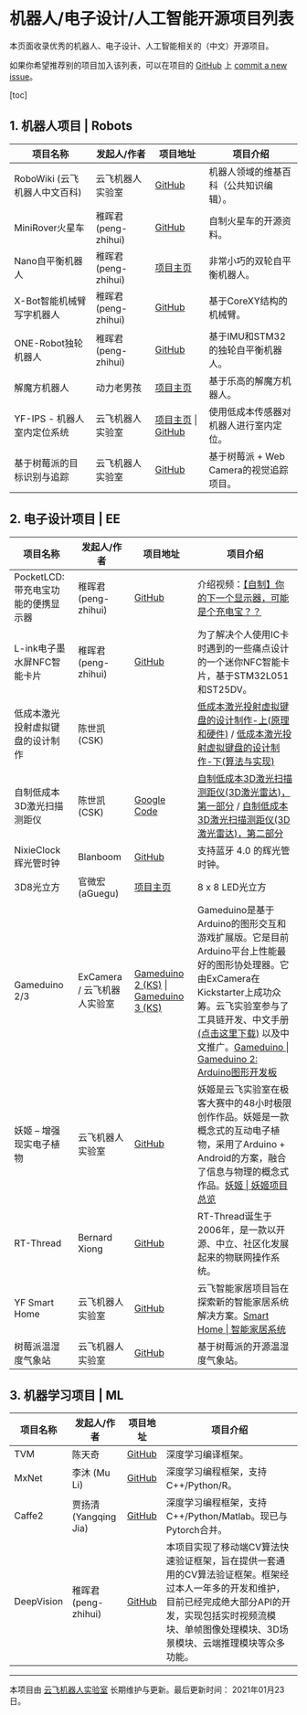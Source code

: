 # 机器人/电子设计/人工智能开源项目列表

本页面收录优秀的机器人、电子设计、人工智能相关的（中文）开源项目。

如果你希望推荐别的项目加入该列表，可以在项目的 [GitHub](https://github.com/yfrobotics/awesome-robotics-ee-opensource) 上 [commit a new issue](https://github.com/yfrobotics/awesome-robotics-ee-opensource/issues)。

[toc]

## 1. 机器人项目 | Robots

| 项目名称                  | 发起人/作者          | 项目地址                                                     | 项目介绍                                |
| ------------------------- | ------------------- | ------------------------------------------------------------ | --------------------------------------- |
| RoboWiki (云飞机器人中文百科) | 云飞机器人实验室    | [GitHub](https://github.com/yfrobotics/robowiki)             | 机器人领域的维基百科（公共知识编辑）。  |
| MiniRover火星车 | 稚晖君(peng-zhihui) | [GitHub](https://github.com/peng-zhihui/MiniRover-Hardware) | 自制火星车的开源资料。 |
| Nano自平衡机器人          | 稚晖君(peng-zhihui) | [项目主页](http://pengzhihui.xyz/2015/12/09/nano/)           | 非常小巧的双轮自平衡机器人。 |
| X-Bot智能机械臂写字机器人 | 稚晖君(peng-zhihui) | [GitHub](https://github.com/peng-zhihui/X-Bot) | 基于CoreXY结构的机械臂。 |
| ONE-Robot独轮机器人 | 稚晖君(peng-zhihui) | [GitHub](https://github.com/peng-zhihui/ONE-Robot) | 基于IMU和STM32的独轮自平衡机器人。 |
| 解魔方机器人              | 动力老男孩          | [项目主页](http://www.diy-robots.com/?page_id=46)            | 基于乐高的解魔方机器人。                |
| YF-IPS - 机器人室内定位系统 | 云飞机器人实验室    | [项目主页](https://www.yfworld.com/?p=6804) \| [GitHub](https://github.com/yfrobotics/yfips-indoor-positioning-system) | 使用低成本传感器对机器人进行室内定位。  |
| 基于树莓派的目标识别与追踪   | 云飞机器人实验室    | [GitHub](https://github.com/automaticdai/rpi-object-detection) | 基于树莓派 + Web Camera的视觉追踪项目。 |


## 2. 电子设计项目 | EE

| 项目名称                      | 发起人/作者                | 项目地址                                                     | 项目介绍                                                     |
| ---------------------------- | -------------------------- | ------------------------------------------------------------ | ----------------------------------------------------------- |
| PocketLCD: 带充电宝功能的便携显示器 | 稚晖君(peng-zhihui) | [GitHub](https://github.com/peng-zhihui/PocketLCD) | 介绍视频：[【自制】你的下一个显示器，可能是个充电宝？？](https://www.bilibili.com/video/BV17D4y1X7AT) |
| L-ink电子墨水屏NFC智能卡片 | 稚晖君(peng-zhihui) | [GitHub](https://github.com/peng-zhihui/L-ink_Card) | 为了解决个人使用IC卡时遇到的一些痛点设计的一个迷你NFC智能卡片，基于STM32L051和ST25DV。 |
| 低成本激光投射虚拟键盘的设计制作 | 陈世凯 (CSK) |  | [低成本激光投射虚拟键盘的设计制作-上(原理和硬件)](http://www.csksoft.net/blog/post/lowcost.laserkbd_part1.html) / [低成本激光投射虚拟键盘的设计制作-下(算法与实现)](http://www.csksoft.net/blog/post/lowcost.laserkbd_part2.html) |
| 自制低成本3D激光扫描测距仪 | 陈世凯 (CSK) | [Google Code](https://code.google.com/archive/p/rp-3d-scanner/) | [自制低成本3D激光扫描测距仪(3D激光雷达)，第一部分](http://www.csksoft.net/blog/post/lowcost_3d_laser_ranger_1.html) / [自制低成本3D激光扫描测距仪(3D激光雷达)，第二部分](http://www.csksoft.net/blog/post/lowcost_3d_laser_ranger_2.html) |
| NixieClock辉光管时钟 | Blanboom | [GitHub](https://github.com/blanboom/NixieClock) | 支持蓝牙 4.0 的辉光管时钟。 |
| 3D8光立方 | 官微宏 (aGuegu) | [项目主页](http://aguegu.net/?page_id=99) | 8 x 8 LED光立方 |
| Gameduino 2/3                 | ExCamera / 云飞机器人实验室 | [Gameduino 2 (KS)](https://www.kickstarter.com/projects/2084212109/gameduino-2-this-time-its-personal?ref=discovery&term=Gameduino) \| [Gameduino 3 (KS)](https://www.kickstarter.com/projects/2084212109/gameduino-3?ref=discovery&term=Gameduino) | Gameduino是基于Arduino的图形交互和游戏扩展版。它是目前Arduino平台上性能最好的图形协处理器。它由ExCamera在Kickstarter上成功众筹。云飞实验室参与了工具链开发、中文手册 [(点击这里下载)](http://excamera.com/files/gd2book_cn.pdf) 以及中文推广。[Gameduino \| Gameduino 2: Arduino图形开发板](https://www.yfworld.com/?p=4280) |
| 妖姬 – 增强现实电子植物 | 云飞机器人实验室            | [GitHub](https://github.com/automaticdai/arduino-yaoji)      | 妖姬是云飞实验室在极客大赛中的48小时极限创作作品。妖姬是一款概念式的互动电子植物，采用了Arduino + Android的方案，融合了信息与物理的概念式作品。[妖姬 \| 妖姬项目总览](https://www.yfworld.com/?p=4287) |
| RT-Thread          | Bernard Xiong    | [GitHub](https://github.com/RT-Thread/rt-thread)             | RT-Thread诞生于2006年，是一款以开源、中立、社区化发展起来的物联网操作系统。 |
| YF Smart Home      | 云飞机器人实验室 | [GitHub](https://github.com/yfrobotics/yf-home-iot)          | 云飞智能家居项目旨在探索新的智能家居系统解决方案。[Smart Home \| 智能家居系统](https://www.yfworld.com/?p=1081) |
| 树莓派温湿度气象站 | 云飞机器人实验室 | [GitHub](https://github.com/automaticdai/rpi-environmental-sensing) | 基于树莓派的开源温湿度气象站。   |

## 3. 机器学习项目 | ML

| 项目名称                          | 发起人/作者          | 项目地址                                            | 项目介绍                                                     |
| --------------------------------- | -------------------- | --------------------------------------------------- | ------------------------------------------------------------ |
| TVM | 陈天奇 | [GitHub](https://github.com/apache/tvm) | 深度学习编译框架。 |
| MxNet                             | 李沐 (Mu Li)          | [GitHub](https://github.com/apache/incubator-mxnet) | 深度学习编程框架，支持C++/Python/R。                           |
| Caffe2 | 贾扬清 (Yangqing Jia) | [GitHub](https://github.com/facebookarchive/caffe2) | 深度学习编程框架，支持C++/Python/Matlab。现已与Pytorch合并。 |
| DeepVision                        | 稚晖君(peng-zhihui)   | [GitHub](https://github.com/peng-zhihui/DeepVision) | 本项目实现了移动端CV算法快速验证框架，旨在提供一套通用的CV算法验证框架。框架经过本人一年多的开发和维护，目前已经完成绝大部分API的开发，实现包括实时视频流模块、单帧图像处理模块、3D场景模块、云端推理模块等众多功能。 |

---

本项目由 [云飞机器人实验室](https://www.yfworld.com) 长期维护与更新。最后更新时间： 2021年01月23日。
